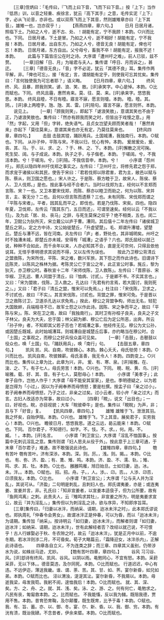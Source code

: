 <!-- { "loadSidebar": true } -->
　　[三章]侄炳曰：「毛传曰，『飞而上曰下音，飞而下曰下音。』按『上下』当作『低昂』训，以音之轻重、疾徐言，犹云『高下其手』之意，毛传实泥『上下』字，必从飞论音，亦非也。或以双燕飞而上下其音，然则雄雉章亦曰『上下其音』，雄雉一也，岂亦双乎！」
　　【燕燕四章，章六句。】
　　日月
日居月诸，照临下土。乃如之人兮，逝不古、处、！胡能有定，宁不我顾！本韵。○兴而比也。下同。
日居月诸，下土是冒。乃如之人兮，逝不相好！胡能有定，宁不我报！本韵。
日居月诸，出自东方。乃如之人兮，德音无良！胡能有定，俾也可忘！本韵。
日居月诸，东方自出。父兮母兮，畜我不卒！胡能有定，报我不述！本韵。
　　此篇与下篇皆庄公在时之诗。大序谓「遭州吁之难」，前人已驳，兹不赘。
　　[一章]旧解「日、月」为喻君与夫人。集传谓「呼日、月而诉之」，甚迂。
　　[三章]「德音无良」，「音」字不必泥，犹云「其德不良」耳。集传作两平解，非。「俾也可忘」，接「有定」言，谓胡能有定乎，则使我可忘其忧矣。集传曰：「言何独使我为可忘者耶？」语义晦。
　　【日月四章，章六句。】
　　终风
终、风、且暴，顾我则笑。谑、浪、笑、敖。[评]承笑字。中心是悼。本韵。○比而赋也。下同。
终风且霾，惠然肯来。莫、往、莫、来。[评]承来字。悠悠我思。本韵。
终风且曀，不日有曀。寤言不寐，愿言则嚏。本韵。
曀。曀。其。阴。，[评]承上两曀字。虺、虺、其、雷。[评]陪句。寤言不寐，愿言则怀。本韵。
　　说见上。
　　[一章]「顾我则笑」，即起下「谑浪笑敖」，意谓其笑也不由于正，乃谑浪笑敖也。集传曰：「然亦有顾我而笑之时，但皆出于戏慢之意。」用「然」字起，又用「但」字转，绝失语气。且贞女岂望夫顾而笑者哉！「惠然肯来」亦起下「莫往莫来」，意谓其来也亦无有定，乃莫往莫来也。
　　【终风四章，章四句。】
　　击鼓
击鼓其镗，踊跃用兵。土国城漕，我独南行。本韵。○赋也。下同。
从孙子仲，平陈与宋。不我以归，忧心有忡。本韵。
爰居爰处，爰、丧、其、马。于、以、求、之、？于、林、之、下。本韵。[评]懈散之况可掬。
死生契、阔。与子成说。本韵。执子之手，与子偕老。本韵。
于嗟阔。兮，不我活本韵。兮！于嗟洵。兮，[评]陪。不我信音申，本韵。兮！
　　小序谓「怨州吁」。郑氏以隐四年州吁伐郑之事实之。左传曰：「卫州吁立，将修先君之怨于郑，而求宠于诸侯以和其民，使告于宋曰：『君若伐郑以除君害，君为主，敝邑以赋与陈、蔡从，则卫国之愿也。』宋人许之。于是陈、蔡方睦于卫，故宋人、陈侯、蔡人、卫人伐郑。」是也。按此事与经不合者六。当时以伐郑为主，经何以不言郑而言陈、宋？一也。又卫本要宋伐郑，而陈、蔡亦以睦卫而助之，何为以陈、宋并言，主、客无分？二也。且何以但言陈而遗蔡？三也。未有同陈、宋伐郑而谓之「平陈与宋者」。平者，因其乱而平之，即伐也。若是乃伐陈、宋矣。四也。隐四年夏，卫伐郑，左传云「围其东门，五日而还」，可谓至速矣。经何以云「不我以归」，及为此「居、处、丧马」之辞，与死生莫保之叹乎？绝不相类，五也。闵二年，卫懿公为狄所灭，宋立戴公以庐于曹。漕同。其后僖十二年左传曰「诸侯城卫楚丘之郛」。定之方中诗，文公始徙楚丘，「升虚望楚」。毛、郑谓升漕墟，望楚丘。楚丘与漕不远，皆在河南。夫左传曰「庐」者，野处也，其非城明矣。州吁之时不独漕未城，即楚丘亦未城，安得有「城漕」之语乎？六也。郑氏屈经以就己说，种种不合如此，而千余年以来，人亦必知其不合，直是无可奈何，只得且依他说耳。无怪乎季明德求其说而不得，又以左传为误也。
　　按此乃卫穆公背清丘之盟救陈，为宋所伐，平陈、宋之难，数兴军旅，其下怨之而作此诗也。旧谓诗下迄陈灵，以陈风之株林为据。考陈灵公亡于宣公之年，此正宣公时事。旄丘，黎为狄灭，亦卫穆公时。春秋宣十二年「宋师伐陈，卫人救陈」。左传曰：「晋原谷、宋华椒、卫孔远、曹人同盟于清丘，曰『恤病、讨贰』。于是卿不书，不实其言也。」又曰：「宋为盟故，伐陈，卫人救之。孔达曰『先君有约言焉，若大国讨，我则死之』。」又曰：「君子曰『清丘之盟，惟宋可以免焉』。」杜注曰：「宋伐陈，卫求之，不讨贰也，故曰『不实』。其言宋伐陈，讨贰也。背盟之罪，惟宋可免。于是晋以卫之救陈讨卫，卫遂杀孔达以求免焉。」揆此，穆公之背盟争构，师出无名，轻犯大国致衅，兵端相寻不已，故军士怨之以作此诗。因陈、宋之争而平之，故曰「平陈与宋」。陈、宋在卫之南，故曰「我独南行」。其时卫有孙桓子良夫，良夫之子文子林父。良夫为大夫，忠于国；林父嗣为卿、穆公亡后为定公所恶，出奔。所云「孙子仲」者，不知即其父若子否也？若城漕之事，他经传无见。穆公为文公孙，或因楚丘既城，此时始城漕耳。则城漕自是城楚丘后事，亦约略当在穆公时。合「土国」之事观之，而穆公之好兵役众盖可见矣。
　　[一章]「击鼓」，击鼛鼓以役众也，唤「土国」句。「踊跃用兵」，唤「南行」句。
　　【击鼓五章，章四句。】
　　凯风
凯、风、自南，吹彼棘心。本韵。棘心夭夭，母氏劬劳！本韵。○兴而比也。
凯风自南，吹彼棘薪。母氏圣善，我无令人！本韵。四韵变上。○兴而比也。集传以上章为比，此章为兴，非。
爰、有、寒、泉。[评]喻雅。在、浚、之、下。有子七人，母氏劳苦！本韵。○兴也。下同。
睍、睆、黄、鸟、[评]喻雅。载、好、其、音。有子七人，莫慰母心！本韵。
　　小序谓「美孝子」；此孝子自作，岂他人作乎！大序谓「母不能安其室家」，是也。季明德疑之，以为若是岂得为「小过」，因以为子阙奉养而母愤怒；要是杜撰。按孟子曰「亲之过小」，若子阙奉养而母愤怒，乃子之过，非亲之过矣。过小云者，较小弁「亲之过大」而言。古妇人改适亦为常事，故曰过小。
　　[四章]「睍」，说文「出目也」；一曰，好视也。睆，亦目视貌；大车「睆彼牵牛」是也。集传以「睍睆」为声，非；且与下「好音」复。
　　【凯风四章，章四句。】
　　雄雉
雄雉于飞，泄泄其羽。我之怀矣，自贻伊阻。本韵。○兴也。
雄雉于飞，下上其音。展矣君子，实劳我心！本韵。○兴也。
瞻彼日月，悠悠我思。道之云远，曷云能来！本韵。○赋也。下同。
百尔君子，不知德行。如字。不。忮。不。求。，何。用。不。臧。！。本韵。[评]名言。
　　小序谓「刺卫宣公，大序谓「淫乱不恤国事」。按篇中无刺讥淫乱之意。集传则谓「妇人思夫从役于外」。按此意于上三章可通，于末章「百尔君子」难通，故不敢强说此诗也。
　　【雄雉四章，章四句。】
　　匏有苦叶
匏有苦叶。济有深涉。本韵。深。则。厉。，浅。则。揭。。本韵。○比也。
有、弥、济、盈、；有、鷕、雉、鸣。本韵。济、盈、不、濡、轨、；雉、鸣、求、其、牡。本韵。○比也。
雝雝鸣雁，旭日始旦。士如归妻，迨。冰。未。泮。。本韵。○赋也。
招。招。舟。子。，人。涉。、卬。否。。人涉、卬否，卬须我友。本韵。○比也。
　　小序谓「刺卫宣公」；大序谓「公与夫人并为淫乱」，其说可从。「济盈」二句明是刺乱，且刺妇人也。郑氏谓夷姜，亦是；或连夷姜、宣姜并言，非。孔氏曰：「知非宣姜者，以宣姜本适伋子，但为公所要，故有『鱼网鸿离』之刺。此责夫人，云『雉鸣求其牡』，非宣姜之所为，明是夷姜求宣公，故云『并为淫乱』。」集传但以为刺淫乱之诗，欲与序异，不知即序旨耳。
　　[三章]集传曰，「归妻以冰泮，而纳采、请期，迨冰未泮之时」，此本郑氏谬说也。郑执周礼「仲春令会男女」，故谓冰泮正是仲春，可以为昏，而以「迨冰未泮」为请期。集传加「纳采」。按诗明云「如归妻，迨冰未泮」，而解者则谓「如归妻，迨冰泮；如纳采、请期，迨冰未泮」，世有此解经者否？改经以就己说，不可恨乎！古人行嫁娶必于秋、冬农隙之时，故云「迨冰未泮」，犹是正月中以前，不逾冬期。若冰泮则涉二月，不可昏矣。荀子大略篇云，「霜降迎女，冰泮杀内」，正解此诗语也。
　　四章各自立义，不为连类之辞；而三章、四章其义虽别，仍带涉水为说，如蛛丝马迹，尤妙。
　　【匏有苦叶四章，章四句。】
　　谷风
习习谷、风。[评]邶诗有终风、凯风、谷风。以阴以雨。黾勉同心，不宜有怒。本韵。采葑采菲，无以下体。。德音莫违，及尔同死。本韵。○比而赋也。
行道迟迟，中心有违。不远伊迩，薄送我畿。谁、谓、荼、苦。其、甘、如、荠。宴尔新昏，如兄如弟。本韵。○赋而比也。
泾以渭浊，湜湜其沚。宴尔新昏，不我屑以。本韵。毋逝我梁，毋发我笱。我躬不阅，遑恤我后！本韵。○比而赋也。
就、其、深、矣。方、之、舟、之。就、其、浅、矣。泳、之、游、之。何有何亡，黾勉求之。凡民有丧，匍匐救本韵。之。比而赋也。
不我能慉，反以我为雠。既阻我德，贾用不售。本韵。昔育恐育鞠，及尔颠覆，既生既育，比予于毒！本韵。○赋也。
我、有、旨、蓄。亦、以、御、冬。宴、尔、新、昏。以、我、御、穷。本韵。有洸有溃，既诒我肄。不念昔者，伊余来塈。本韵。○比而赋也。
